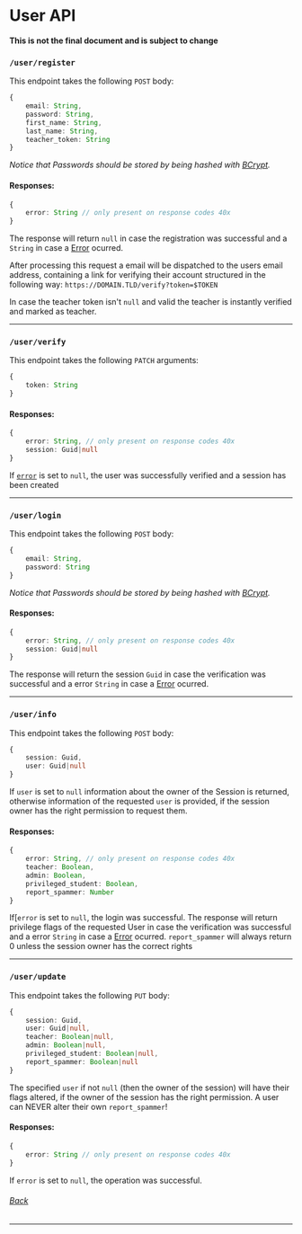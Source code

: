 # User API

**This is not the final document and is subject to change**

### `/user/register`
This endpoint takes the following `POST` body:
```ts
{
    email: String,
    password: String,
    first_name: String,
    last_name: String,
    teacher_token: String
}
```
*Notice that Passwords should be stored by being hashed with [BCrypt](https://en.wikipedia.org/wiki/Bcrypt).*

#### Responses:
```ts
{
    error: String // only present on response codes 40x
}
```
The response will return `null` in case the registration was successful and a `String` in case a [Error](errors.md) ocurred.

After processing this request a email will be dispatched to the users email address,
containing a link for verifying their account structured in the following way:
`https://DOMAIN.TLD/verify?token=$TOKEN`

In case the teacher token isn't `null` and valid the teacher is instantly verified and marked as teacher.

---

### `/user/verify`
This endpoint takes the following `PATCH` arguments:
```ts
{
    token: String
}
```

#### Responses:
```ts
{
    error: String, // only present on response codes 40x
    session: Guid|null
}
```

If [`error`](errors.md) is set to `null`, the user was successfully verified and a session has been created

---

### `/user/login`
This endpoint takes the following `POST` body:
```ts
{
    email: String,
    password: String
}
```
*Notice that Passwords should be stored by being hashed with [BCrypt](https://en.wikipedia.org/wiki/Bcrypt).*

#### Responses:
```ts
{
    error: String, // only present on response codes 40x
    session: Guid|null
}
```
The response will return the session `Guid` in case the verification was successful and a error `String` in case a [Error](errors.md) ocurred.

---

### `/user/info`
This endpoint takes the following `POST` body:
```ts
{
    session: Guid,
    user: Guid|null
}
```
If `user` is set to `null` information about the owner of the Session is returned,
otherwise information of the requested `user` is provided, if the session owner has the right permission to request them.

#### Responses:
```ts
{
    error: String, // only present on response codes 40x
    teacher: Boolean,
    admin: Boolean,
    privileged_student: Boolean,
    report_spammer: Number
}
```
If[`error` is set to `null`, the login was successful.
The response will return privilege flags of the requested User in case the verification was successful and a error `String` in case a [Error](errors.md) ocurred.
`report_spammer` will always return 0 unless the session owner has the correct rights

---

### `/user/update`
This endpoint takes the following `PUT` body:
```ts
{
    session: Guid,
    user: Guid|null,
    teacher: Boolean|null,
    admin: Boolean|null,
    privileged_student: Boolean|null,
    report_spammer: Boolean|null
}
```
The specified `user` if not `null` (then the owner of the session) will have their flags altered, if the owner of the session has the right permission.
A user can NEVER alter their own `report_spammer`!

#### Responses:
```ts
{
    error: String // only present on response codes 40x
}
```
If `error` is set to `null`, the operation was successful.


###### [Back](README.md)
___
